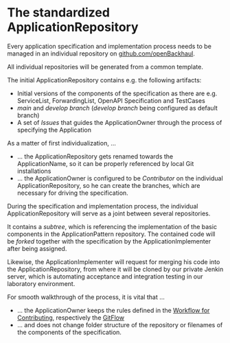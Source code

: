 # The standardized ApplicationRepository

Every application specification and implementation process needs to be managed in an individual repository on [github.com/openBackhaul](https://github.com/openBackhaul/Overview).  

All individual repositories will be generated from a common template.  

The initial ApplicationRepository contains e.g. the following artifacts:
* Initial versions of the components of the specification as there are e.g. ServiceList, ForwardingList, OpenAPI Specification and TestCases
* _main_ and _develop branch_ (_develop branch_ being configured as default branch)
* A set of _Issues_ that guides the ApplicationOwner through the process of specifying the Application

As a matter of first individualization, ...
* ... the ApplicationRepository gets renamed towards the ApplicationName, so it can be properly referenced by local Git installations
* ... the ApplicationOwner is configured to be _Contributor_ on the individual ApplicationRepository, so he can create the branches, which are necessary for driving the specification.  

During the specification and implementation process, the individual ApplicationRepository will serve as a joint between several repositories.

It contains a _subtree_, which is referencing the implementation of the basic components in the ApplicationPattern repository. The contained code will be _forked_ together with the specification by the ApplicationImplementer after being assigned.  

Likewise, the ApplicationImplementer will request for merging his code into the ApplicationRepository, from where it will be cloned by our private Jenkin server, which is automating acceptance and integration testing in our laboratory environment.  

For smooth walkthrough of the process, it is vital that ...
* ... the ApplicationOwner keeps the rules defined in the [Workflow for Contributing](../../PreparingSpecifying/WorkflowForContributing/WorkflowForContributing.md), respectively the [GitFlow](../../PreparingSpecifying/GitFlowWorkflow/GitFlowWorkflow.md)
* ... and does not change folder structure of the repository or filenames of the components of the specification.
